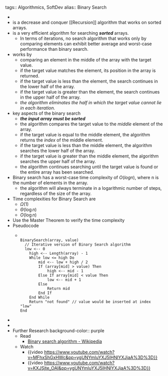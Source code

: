 tags:: Algorithmics, SoftDev
alias:: Binary Search

-
- is a decrease and conquer [[Recursion]] algorithm that works on sorted arrays.
- is a very efficient algorithm for searching ***sorted*** arrays.
	- In terms of iterations, no search algorithm that works only by comparing elements can exhibit better average and worst-case performance than binary search.
- works by
	- comparing an element in the middle of the array with the target value.
	- if the target value matches the element, its position in the array is returned.
	- if the target value is less than the element, the search continues in the lower half of the array.
	- if the target value is greater than the element, the search continues in the upper half of the array.
	- *the algorithm eliminates the half in which the target value cannot lie in each iteration.*
- key aspects of the binary search
	- ***the input array must be sorted***
	- the algorithm compares the target value to the *middle* element of the array.
	- if the target value is equal to the middle element, the algorithm returns the *index* of the middle element.
	- if the target value is less than the middle element, the algorithm searches the lower half of the array.
	- if the target value is greater than the middle element, the algorithm searches the upper half of the array.
	- the algorithm continues searching until the target value is found or the entire array has been searched.
- Binary search has a worst-case time complexity of $O(log n)$, where n is the number of elements in the array.
	- the algorithm will always terminate in a logarithmic number of steps, regardless of the size of the array.
- Time complexities for Binary Search are
	- $\Omega(1)$
	- $\Theta(\log n)$
	- $O(\log n)$
- Use the Master Theorem to verify the time complexity
- Pseudocode
	- ```
	  
	  BinarySearch(array, value)
	  	// Iterative version of Binary Search algorithm
	  	low <-- 0
	      high <-- Length(array) - 1
	      While low <= high Do
	          mid <-- low + high / 2
	          If (array[mid] > value) Then
	              high <-- mid - 1
	          Else If array[mid] < value Then
	              low <-- mid + 1
	          Else
	              Return mid
	          End If
	      End While
	      Return "not found" // value would be inserted at index "low"
	  End
	  ```
-
-
- Further Research
  background-color:: purple
	- Read
		- [Binary search algorithm - Wikipedia](https://en.wikipedia.org/wiki/Binary_search_algorithm)
	- Watch
		- {{video https://www.youtube.com/watch?v=MFhxShGxHWc&pp=ygUNYmluYXJ5IHNlYXJjaA%3D%3D}}
		- {{video https://www.youtube.com/watch?v=KXJSjte_OAI&pp=ygUNYmluYXJ5IHNlYXJjaA%3D%3D}}